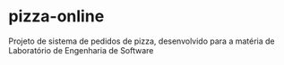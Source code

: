 # pizza-online
Projeto de sistema de pedidos de pizza, desenvolvido para a matéria de Laboratório de Engenharia de Software
